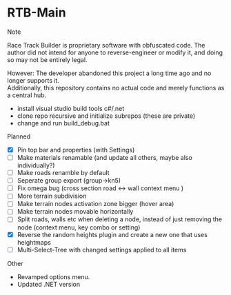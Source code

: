 # RTB-Main

> [!NOTE]  
> Race Track Builder is proprietary software with obfuscated code. The author did not intend for anyone to reverse-engineer or modify it, and doing so may not be entirely legal.
>
> However: The developer abandoned this project a long time ago and no longer supports it.<br/>
> Additionally, this repository contains no actual code and merely functions as a central hub.


* install visual studio build tools c#/.net 
* clone repo recursive and initialize subrepos (these are private)
* change and run build_debug.bat

Planned
- [x] Pin top bar and properties (with Settings)
- [ ] Make materials renamable (and update all others, maybe also individually?)
- [ ] Make roads renamble by default
- [ ] Seperate group export (group->kn5)
- [ ] Fix omega bug (cross section road <-> wall context menu )
- [ ] More terrain subdivision
- [ ] Make terrain nodes activation zone bigger (hover area)
- [ ] Make terrain nodes movable horizontally
- [ ] Split roads, walls etc when deleting a node, instead of just removing the node (context menu, key combo or setting)
- [x] Reverse the random heights plugin and create a new one that uses heightmaps
- [ ] Multi-Select-Tree with changed settings applied to all items

Other
- Revamped options menu.
- Updated .NET version
